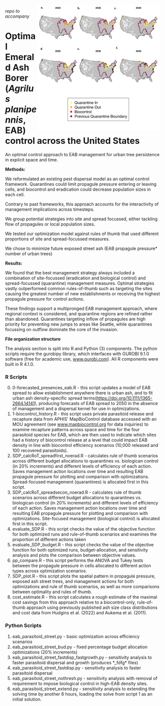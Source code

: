 <img src="https://github.com/emmajhudgins/eab_mgmt/blob/main/results_preview.png" alt="results preview" width="400" align="right"/>

_repo to accompany_
# Optimal Emerald Ash Borer (*Agrilus planipennis*, EAB) control across the United States

An optimal control approach to EAB management for urban tree persistence in explicit space and time.


**Methods:**

We reformulated an existing pest dispersal model as an optimal control framework. Quarantines could limit propagule pressure entering or leaving cells, and biocontrol and eradication could decrease population sizes in each cell.

Contrary to past frameworks, this approach accounts for the interactivity of management implications across timesteps. 

We group potential strategies into site and spread focussed, either tackling flow of propagules or local population sizes. 

We tested our optimization model against rules of thumb that used different proportions of site and spread-focussed measures.

We chose to minimize future exposed street ash (EAB propagule pressure* number of urban trees)

**Results:** 

We found that the best management strategy always included a combination of site-focussed (eradication and biological control) and spread-focussed (quarantine) management measures. Optimal strategies vastly outperformed common rules-of-thumb such as targeting the sites causing the greatest number of new establishments or receiving the highest propagule pressure for control actions. 

These findings support a multipronged EAB management approach, where regional context is considered, and quarantine regions are refined rather than abandoned. Quarantines targeting inflow of propagules are high priority for preventing new jumps to areas like Seattle, while quarantines focussing on outflow dominate the core of the invasion. 

**File organization structure**

The analysis section is split into R and Python (3) components. The python scripts require the gurobipy library, which interfaces with GUROBI 9.1.0 software (free for academic use, www.gurobi.com). All R components were built in R 4.1.0.

### R Scripts
0. 0-forecasted_presences_eab.R - this script updates a model of EAB spread to allow establishment anywhere there is urban ash, and to fit urban ash density-specific spread terms(https://doi.org/10.1111/1365-2664.14141), producing forecasts of EAB spread to 2050 in the absence of management and a dispersal kernel for use in optimizations.
1. 1-biocontrol_history.R - this script uses private parasitoid release and recapture data from APHIS' MapBioControl database accessed with an MOU agreement (see www.mapbiocontrol.org for data inquiries) to examine recapture patterns across space and time for the four parasitoid species for EAB, which are then used to indicate which sites had a history of biocontrol release at a level that could impact EAB density in line with biocontrol efficiency scenarios (10,000 released and 100 recovered parasitoids).
2. SDP_calcRoT_spreadfirst_noerad.R - calculates rule of thumb scenarios across different budget allocations to quarantines vs. biologican control (in 20% increments) and different levels of efficiency of each action. Saves management action locations over time and resulting EAB propagule pressure for plotting and comparison with optimizations. Spread-focused management (quarantines) is allocated first in this script.
3. SDP_calcRoT_spreadsecon_noerad.R - calculates rule of thumb scenarios across different budget allocations to quarantines vs. biologican control (in 20% increments) and different levels of efficiency of each action. Saves management action locations over time and resulting EAB propagule pressure for plotting and comparison with optimizations. Site-focused management (biological control) is allocated first in this script.
4. evaluate_SDP.R - this script checks the value of the objective function for both optimized runs and rule-of-thumb scenarios and examines the proportion of different actions taken 
5. evaluate_SDP_budget.R - this script checks the value of the objective function for both optimized runs, budget-allocation, and sensitivity analysis and plots the comparison between objective values.
6. pp_compare.R - this script performs the ANOVA and Tukey tests between the propagule pressure in cells allocated to different action types across optimization scenarios.
7. SDP_plot.R - this script plots the spatial pattern in propagule pressure, exposed ash street trees, and management actions for both optimizations and rule of thumb scenarios, as well as more comparisons between optimality and rules of thumb.
8. cost_estimate.R - this script calculates a rough estimate of the maximal cost savings from this approach relative to a biocontrol-only, rule-of-thumb approach using previously published ash size class distributions and cost data from Hudgins et al. (2022) and Aukema et al. (2011).

### Python Scripts
1. eab_parasitoid_street.py - basic optimization across efficiency scenarios
2. eab_parasitoid_street_bud.py - fixed percentage budget allocation optimizations (20% increments)
3. eab_parasitoid_street_fastdisp_fastgrowth.py - sensitivity analysis to faster parasitoid dispersal and growth (produces \*_fdfg\* files)
4. eab_parasitoid_street_fastdisp.py - sensitivity analysis to faster parasitoid dispersal
5. eab_parasitoid_street_nothresh.py - sensitivity analysis with removal of requirement to impose biological control in high-EAB density sites.
6. eab_parasitoid_street_extend.py - sensitivity analysis to extending the solving time by another 8 hours, loading the solve from script 1 as an initial solution.
